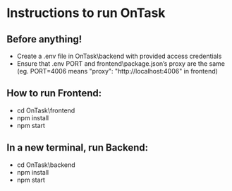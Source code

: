 # Instructions to run OnTask
## Before anything!
* Create a .env file in OnTask\backend with provided access credentials
* Ensure that .env PORT and frontend\package.json’s proxy are the same (eg. PORT=4006 means "proxy": "http://localhost:4006" in frontend)

## How to run Frontend:
* cd OnTask\frontend
* npm install
* npm start

## In a new terminal, run Backend:
* cd OnTask\backend
* npm install
* npm start